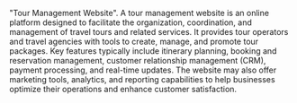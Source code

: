 "Tour Management Website".
A tour management website is an online platform designed to facilitate the organization, coordination, and management of travel tours and related services.
It provides tour operators and travel agencies with tools to create, manage, and promote tour packages. Key features typically include itinerary planning, booking and reservation management, customer relationship management (CRM), payment processing, and real-time updates.
The website may also offer marketing tools, analytics, and reporting capabilities to help businesses optimize their operations and enhance customer satisfaction.
<!---
doel153/doel153 is a ✨ special ✨ repository because its `README.md` (this file) appears on your GitHub profile.
You can click the Preview link to take a look at your changes.
--->
